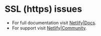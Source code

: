 # SSL (https) issues

* For full documentation visit [Netlify|Docs](https://docs.netlify.com/domains-https/https-ssl/).
* For support visit [Netlify|Community](https://community.netlify.com).

